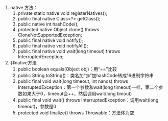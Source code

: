 1. native 方法：
    1. private static native void registerNatives();
    2. public final native Class<?> getClass();
    3. public native int hashCode();
    4. protected native Object clone() throws CloneNotSupportedException;
    5. public final native void notify();
    6. public final native void notifyAll();
    7. public final native void wait(long timeout) throws InterruptedException;
2. 非native方法
    1. public boolean equals(Object obj)：用“==”比较
    2. public String toString()：类名加“@”加hashCode转成16进制字符串
    3. public final void wait(long timeout, int nanos) throws InterruptedException：第一个参数和wait(long timeout)一样，第二个参数如果大于0，timeout会++，然后调用wait(long timout)
    4. public final void wait() throws InterruptedException：调用wait(long timeout)，参数是0
    5. protected void finalize() throws Throwable：方法体为空


  

